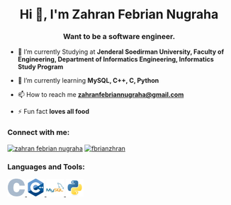 <h1 align="center">Hi 👋, I'm Zahran Febrian Nugraha</h1>
<h3 align="center">Want to be a software engineer.</h3>

- 🔭 I’m currently Studying at **Jenderal Soedirman University, Faculty of Engineering, Department of Informatics Engineering, Informatics Study Program**

- 🌱 I’m currently learning **MySQL, C++, C, Python**

- 📫 How to reach me **zahranfebriannugraha@gmail.com**

- ⚡ Fun fact **loves all food**

<h3 align="left">Connect with me:</h3>
<p align="left">
<a href="https://linkedin.com/in/zahran febrian nugraha" target="blank"><img align="center" src="https://raw.githubusercontent.com/rahuldkjain/github-profile-readme-generator/master/src/images/icons/Social/linked-in-alt.svg" alt="zahran febrian nugraha" height="30" width="40" /></a>
<a href="https://instagram.com/fbrianzhran" target="blank"><img align="center" src="https://raw.githubusercontent.com/rahuldkjain/github-profile-readme-generator/master/src/images/icons/Social/instagram.svg" alt="fbrianzhran" height="30" width="40" /></a>
</p>

<h3 align="left">Languages and Tools:</h3>
<p align="left"> <a href="https://www.cprogramming.com/" target="_blank" rel="noreferrer"> <img src="https://raw.githubusercontent.com/devicons/devicon/master/icons/c/c-original.svg" alt="c" width="40" height="40"/> </a> <a href="https://www.w3schools.com/cpp/" target="_blank" rel="noreferrer"> <img src="https://raw.githubusercontent.com/devicons/devicon/master/icons/cplusplus/cplusplus-original.svg" alt="cplusplus" width="40" height="40"/> </a> <a href="https://www.mysql.com/" target="_blank" rel="noreferrer"> <img src="https://raw.githubusercontent.com/devicons/devicon/master/icons/mysql/mysql-original-wordmark.svg" alt="mysql" width="40" height="40"/> </a> <a href="https://www.python.org" target="_blank" rel="noreferrer"> <img src="https://raw.githubusercontent.com/devicons/devicon/master/icons/python/python-original.svg" alt="python" width="40" height="40"/> </a> </p>
